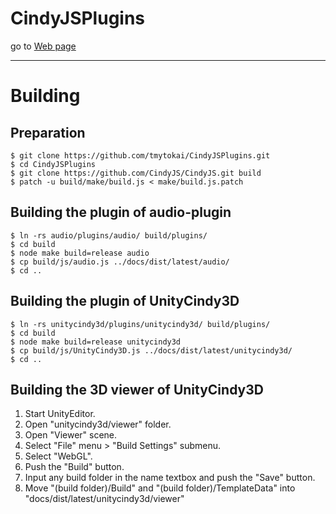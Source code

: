 # CindyJSPlugins

go to [Web page](https://tmytokai.github.io/CindyJSPlugins/)

---

# Building

## Preparation

    $ git clone https://github.com/tmytokai/CindyJSPlugins.git
    $ cd CindyJSPlugins
    $ git clone https://github.com/CindyJS/CindyJS.git build
    $ patch -u build/make/build.js < make/build.js.patch

## Building the plugin of audio-plugin

    $ ln -rs audio/plugins/audio/ build/plugins/
    $ cd build
    $ node make build=release audio
    $ cp build/js/audio.js ../docs/dist/latest/audio/
    $ cd ..

## Building the plugin of UnityCindy3D

    $ ln -rs unitycindy3d/plugins/unitycindy3d/ build/plugins/
    $ cd build
    $ node make build=release unitycindy3d
    $ cp build/js/UnityCindy3D.js ../docs/dist/latest/unitycindy3d/
    $ cd ..

## Building the 3D viewer of UnityCindy3D

1. Start UnityEditor.
1. Open "unitycindy3d/viewer" folder.
1. Open "Viewer" scene.
1. Select "File" menu > "Build Settings" submenu.
1. Select "WebGL".
1. Push the "Build" button.
1. Input any build folder in the name textbox and push the "Save" button.
1. Move "(build folder)/Build" and "(build folder)/TemplateData" into "docs/dist/latest/unitycindy3d/viewer"
